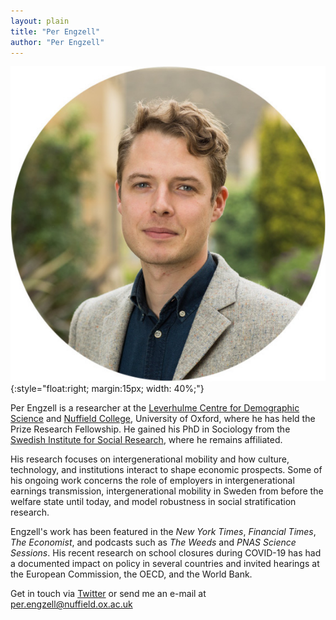 ```yaml
---
layout: plain
title: "Per Engzell"
author: "Per Engzell"
---
```


![Per Engzell](portrait.jpg){:style="float:right; margin:15px; width: 40%;"}

Per Engzell is a researcher at the [Leverhulme Centre for Demographic Science](http://www.demographicscience.ox.ac.uk) and [Nuffield College](https://www.nuffield.ox.ac.uk), University of Oxford, where he has held the Prize Research Fellowship. He gained his PhD in Sociology from the [Swedish Institute for Social Research](https://www.sofi.su.se/english/), where he remains affiliated. 

His research focuses on intergenerational mobility and how culture, technology, and institutions interact to shape economic prospects. Some of his ongoing work concerns the role of employers in intergenerational earnings transmission, intergenerational mobility in Sweden from before the welfare state until today, and model robustness in social stratification research.

Engzell's work has been featured in the *New York Times*, *Financial Times*, *The Economist*, and podcasts such as *The Weeds* and *PNAS Science Sessions*. His recent research on school closures during COVID-19 has had a documented impact on policy in several countries and invited hearings at the European Commission, the OECD, and the World Bank. 

Get in touch via [Twitter](https://twitter.com/pengzell) or send me an e-mail at [per.engzell@nuffield.ox.ac.uk](mailto:per.engzell@nuffield.ox.ac.uk)
